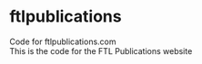 # ftlpublications
Code for ftlpublications.com  
This is the code for the FTL Publications website  

